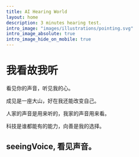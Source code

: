 ```yaml
---
title: AI Hearing World
layout: home
description: 3 minutes hearing test.
intro_image: "images/illustrations/pointing.svg"
intro_image_absolute: true
intro_image_hide_on_mobile: true
---
```


# 我看故我听


看见你的声音，听见我的心。

成见是一座大山，好在我还能改变自己。

人家的声音是用来听的，我家的声音用来看。

科技是谁都能有的能力，向善是我的选择。

## seeingVoice, 看见声音。
